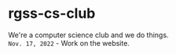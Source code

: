 # rgss-cs-club
We're a computer science club and we do things.\
`Nov. 17, 2022` - Work on the website.
